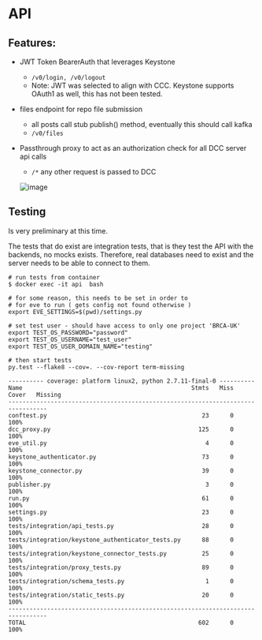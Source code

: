# API

##  Features:
* JWT Token BearerAuth that leverages Keystone
  * `/v0/login, /v0/logout`
  * Note: JWT was selected to align with CCC. Keystone supports OAuth1 as well, this has not been tested.
* files endpoint for repo file submission
  * all posts call stub publish() method, eventually this should call kafka  
  * `/v0/files`
* Passthrough proxy to act as an authorization check for all DCC server api calls
  * `/*` any other request is passed to DCC


  ![image](https://cloud.githubusercontent.com/assets/47808/21246256/6a747d1c-c2dc-11e6-8f80-d9304d8e0925.png)




## Testing
Is very preliminary at this time.

The tests that do exist are integration tests,
that is they test the API with the backends, no mocks exists.
Therefore, real databases need to exist and the server
needs to be able to connect to them.


```
# run tests from container
$ docker exec -it api  bash

# for some reason, this needs to be set in order to
# for eve to run ( gets config not found otherwise )
export EVE_SETTINGS=$(pwd)/settings.py

# set test user - should have access to only one project 'BRCA-UK'
export TEST_OS_PASSWORD="password"
export TEST_OS_USERNAME="test_user"
export TEST_OS_USER_DOMAIN_NAME="testing"

# then start tests
py.test --flake8 --cov=. --cov-report term-missing

---------- coverage: platform linux2, python 2.7.11-final-0 ----------
Name                                                Stmts   Miss  Cover   Missing
---------------------------------------------------------------------------------
conftest.py                                            23      0   100%
dcc_proxy.py                                          125      0   100%
eve_util.py                                             4      0   100%
keystone_authenticator.py                              73      0   100%
keystone_connector.py                                  39      0   100%
publisher.py                                            3      0   100%
run.py                                                 61      0   100%
settings.py                                            23      0   100%
tests/integration/api_tests.py                         28      0   100%
tests/integration/keystone_authenticator_tests.py      88      0   100%
tests/integration/keystone_connector_tests.py          25      0   100%
tests/integration/proxy_tests.py                       89      0   100%
tests/integration/schema_tests.py                       1      0   100%
tests/integration/static_tests.py                      20      0   100%
---------------------------------------------------------------------------------
TOTAL                                                 602      0   100%
```

